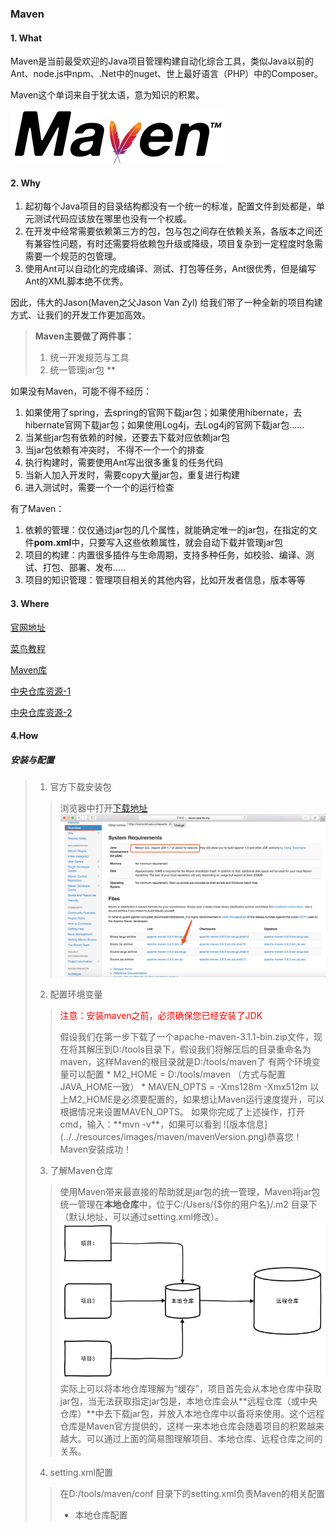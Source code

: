 ### Maven
#### 1. What
Maven是当前最受欢迎的Java项目管理构建自动化综合工具，类似Java以前的Ant、node.js中npm、.Net中的nuget、世上最好语言（PHP）中的Composer。

Maven这个单词来自于犹太语，意为知识的积累。

![MavenLogo](../../resources/images/maven/mavenLogo.png) 

#### 2. Why
1. 起初每个Java项目的目录结构都没有一个统一的标准，配置文件到处都是，单元测试代码应该放在哪里也没有一个权威。
2. 在开发中经常需要依赖第三方的包，包与包之间存在依赖关系，各版本之间还有兼容性问题，有时还需要将依赖包升级或降级，项目复杂到一定程度时急需需要一个规范的包管理。
3. 使用Ant可以自动化的完成编译、测试、打包等任务，Ant很优秀，但是编写Ant的XML脚本绝不优秀。

因此，伟大的Jason(Maven之父Jason Van Zyl) 给我们带了一种全新的项目构建方式、让我们的开发工作更加高效。

> **Maven主要做了两件事：**
> 1. 统一开发规范与工具
> 2. 统一管理jar包 **

如果没有Maven，可能不得不经历：
1. 如果使用了spring，去spring的官网下载jar包；如果使用hibernate，去hibernate官网下载jar包；如果使用Log4j，去Log4j的官网下载jar包......
2. 当某些jar包有依赖的时候，还要去下载对应依赖jar包
3. 当jar包依赖有冲突时， 不得不一个一个的排查
4. 执行构建时，需要使用Ant写出很多重复的任务代码
5. 当新人加入开发时，需要copy大量jar包，重复进行构建
6. 进入测试时，需要一个一个的运行检查

有了Maven：
1. 依赖的管理：仅仅通过jar包的几个属性，就能确定唯一的jar包，在指定的文件**pom.xml**中，只要写入这些依赖属性，就会自动下载并管理jar包
2. 项目的构建：内置很多插件与生命周期，支持多种任务，如校验、编译、测试、打包、部署、发布.....
3. 项目的知识管理：管理项目相关的其他内容，比如开发者信息，版本等等

#### 3. Where
[官网地址](http://maven.apache.org/)

[菜鸟教程](https://www.runoob.com/maven/maven-tutorial.html)

[Maven库](http://repo2.maven.org/maven2/ )

[中央仓库资源-1](http://mvnrepository.com/)

[中央仓库资源-2](https://search.maven.org/)

#### 4.How
##### 安装与配置 
> 1. 官方下载安装包
>> 浏览器中打开[下载地址](http://maven.apache.org/download.cgi) 
>> ![下载页面](../../resources/images/maven/mavenDownload.png)
> 2. 配置环境变量
>> <p style="color: red;">注意：安装maven之前，必须确保您已经安装了JDK</p>
>> 假设我们在第一步下载了一个apache-maven-3.1.1-bin.zip文件，现在将其解压到D:/tools目录下，假设我们将解压后的目录重命名为maven，这样Maven的根目录就是D:/tools/maven了
>> 有两个环境变量可以配置
>> * M2_HOME = D:/tools/maven （方式与配置JAVA_HOME一致）
>> * MAVEN_OPTS = -Xms128m -Xmx512m
>> 以上M2_HOME是必须要配置的，如果想让Maven运行速度提升，可以根据情况来设置MAVEN_OPTS。
>> 如果你完成了上述操作，打开cmd，输入：**mvn -v**，如果可以看到
>> ![版本信息](../../resources/images/maven/mavenVersion.png)恭喜您！ Maven安装成功！
> 3. 了解Maven仓库
>> 使用Maven带来最直接的帮助就是jar包的统一管理，Maven将jar包统一管理在**本地仓库**中，位于C:/Users/{$你的用户名}/.m2 目录下（默认地址，可以通过setting.xml修改）。
>> ![Maven仓库](../../resources/images/maven/mavenRepository.png)
>> 实际上可以将本地仓库理解为“缓存”，项目首先会从本地仓库中获取jar包，当无法获取指定jar包是，本地仓库会从**远程仓库（或中央仓库）**中去下载jar包，并放入本地仓库中以备将来使用。这个远程仓库是Maven官方提供的，这样一来本地仓库会随着项目的积累越来越大。可以通过上面的简易图理解项目、本地仓库、远程仓库之间的关系。
>4. setting.xml配置
>> 在D:/tools/maven/conf 目录下的setting.xml负责Maven的相关配置
>> * 本地仓库配置
>> 


